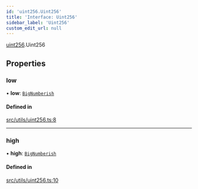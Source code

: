 ```yaml
---
id: 'uint256.Uint256'
title: 'Interface: Uint256'
sidebar_label: 'Uint256'
custom_edit_url: null
---
```


[uint256](../namespaces/uint256.md).Uint256

## Properties

### low

• **low**: [`BigNumberish`](../namespaces/num.md#bignumberish)

#### Defined in

[src/utils/uint256.ts:8](https://github.com/0xs34n/starknet.js/blob/develop/src/utils/uint256.ts#L8)

---

### high

• **high**: [`BigNumberish`](../namespaces/num.md#bignumberish)

#### Defined in

[src/utils/uint256.ts:10](https://github.com/0xs34n/starknet.js/blob/develop/src/utils/uint256.ts#L10)
